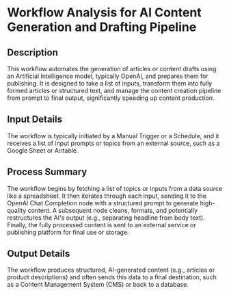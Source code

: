 # Workflow Analysis for AI Content Generation and Drafting Pipeline

## Description
This workflow automates the generation of articles or content drafts using an Artificial Intelligence model, typically OpenAI, and prepares them for publishing. It is designed to take a list of inputs, transform them into fully formed articles or structured text, and manage the content creation pipeline from prompt to final output, significantly speeding up content production.

## Input Details
The workflow is typically initiated by a Manual Trigger or a Schedule, and it receives a list of input prompts or topics from an external source, such as a Google Sheet or Airtable.

## Process Summary
The workflow begins by fetching a list of topics or inputs from a data source like a spreadsheet. It then iterates through each input, sending it to the OpenAI Chat Completion node with a structured prompt to generate high-quality content. A subsequent node cleans, formats, and potentially restructures the AI's output (e.g., separating headline from body text). Finally, the fully processed content is sent to an external service or publishing platform for final use or storage.

## Output Details
The workflow produces structured, AI-generated content (e.g., articles or product descriptions) and often sends this data to a final destination, such as a Content Management System (CMS) or back to a database.
